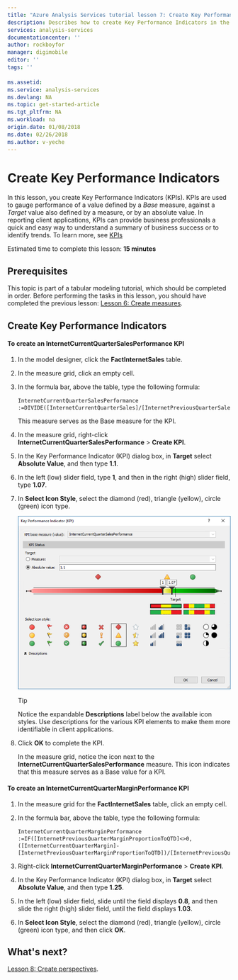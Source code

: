 ```yaml
---
title: "Azure Analysis Services tutorial lesson 7: Create Key Performance Indicators | Azure"
description: Describes how to create Key Performance Indicators in the Azure Analysis Services tutorial project. 
services: analysis-services
documentationcenter: ''
author: rockboyfor
manager: digimobile
editor: ''
tags: ''

ms.assetid: 
ms.service: analysis-services
ms.devlang: NA
ms.topic: get-started-article
ms.tgt_pltfrm: NA
ms.workload: na
origin.date: 01/08/2018
ms.date: 02/26/2018
ms.author: v-yeche
---
```

# Create Key Performance Indicators

In this lesson, you create Key Performance Indicators (KPIs). KPIs are used to gauge performance of a value defined by a *Base* measure, against a *Target* value also defined by a measure, or by an absolute value. In reporting client applications, KPIs can provide business professionals a quick and easy way to understand a summary of business success or to identify trends. To learn more, see [KPIs](https://docs.microsoft.com/sql/analysis-services/tabular-models/kpis-ssas-tabular)

Estimated time to complete this lesson: **15 minutes**  

## Prerequisites  
This topic is part of a tabular modeling tutorial, which should be completed in order. Before performing the tasks in this lesson, you should have completed the previous lesson: [Lesson 6: Create measures](../tutorials/aas-lesson-6-create-measures.md).   

## Create Key Performance Indicators  

#### To create an InternetCurrentQuarterSalesPerformance KPI  

1.  In the model designer, click the **FactInternetSales** table.  

2.  In the measure grid, click an empty cell.  

3.  In the formula bar, above the table, type the following formula: 

    ```  
    InternetCurrentQuarterSalesPerformance :=DIVIDE([InternetCurrentQuarterSales]/[InternetPreviousQuarterSalesProportionToQTD],BLANK())  
    ```

    This measure serves as the Base measure for the KPI.  

4.  In the measure grid, right-click **InternetCurrentQuarterSalesPerformance** > **Create KPI**.   

5.  In the Key Performance Indicator (KPI) dialog box, in **Target** select **Absolute Value**, and then type **1.1**.  

7.  In the left (low) slider field, type **1**, and then in the right (high) slider field, type **1.07**.  

8.  In **Select Icon Style**, select the diamond (red), triangle (yellow), circle (green) icon type.

    ![aas-lesson7-kpi](../tutorials/media/aas-lesson7-kpi.png)

    > [!TIP]  
    > Notice the expandable **Descriptions** label below the available icon styles. Use descriptions for the various KPI elements to make them more identifiable in client applications.  

9. Click **OK** to complete the KPI.  

    In the measure grid, notice the icon next to the **InternetCurrentQuarterSalesPerformance** measure. This icon indicates that this measure serves as a Base value for a KPI.  

#### To create an InternetCurrentQuarterMarginPerformance KPI  

1.  In the measure grid for the **FactInternetSales** table, click an empty cell.  

2.  In the formula bar, above the table, type the following formula:  

    ```
    InternetCurrentQuarterMarginPerformance :=IF([InternetPreviousQuarterMarginProportionToQTD]<>0,([InternetCurrentQuarterMargin]-[InternetPreviousQuarterMarginProportionToQTD])/[InternetPreviousQuarterMarginProportionToQTD],BLANK())  
    ```

3.  Right-click **InternetCurrentQuarterMarginPerformance** > **Create KPI**.  

4.  In the Key Performance Indicator (KPI) dialog box, in **Target** select **Absolute Value**, and then type **1.25**.   

5.  In the left (low) slider field, slide until the field displays **0.8**, and then slide the right (high) slider field, until the field displays **1.03**.  

6.  In **Select Icon Style**, select the diamond (red), triangle (yellow), circle (green) icon type, and then click **OK**.  

## What's next?
[Lesson 8: Create perspectives](../tutorials/aas-lesson-8-create-perspectives.md).

<!--Update_Description: update meta properties, wording update -->